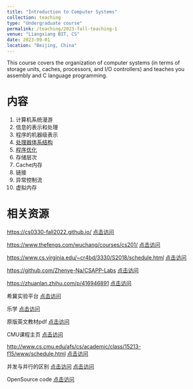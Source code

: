 ```yaml
---
title: "Introduction to Computer Systems"
collection: teaching
type: "Undergraduate course"
permalink: /teaching/2023-fall-teaching-1
venue: "Liangxiang BIT, CS"
date: 2023-09-01
location: "Beijing, China"
---
```


This course covers the organization of computer systems (in terms of storage units, caches, processors, and I/O controllers) and teaches you assembly and C language programming.

内容
======
1. 计算机系统漫游
2. 信息的表示和处理
3. 程序的机器级表示
4. [处理器体系结构](/files/chapter4.pdf)
5. [程序优化](/files/chapter5.pdf)
6. 存储层次
7. Cache内存
8. 链接
9. 异常控制流
10. 虚拟内存

相关资源
======
https://cs0330-fall2022.github.io/ [点击访问](https://cs0330-fall2022.github.io/)

https://www.thefengs.com/wuchang/courses/cs201/ [点击访问](https://www.thefengs.com/wuchang/courses/cs201/)

https://www.cs.virginia.edu/~cr4bd/3330/S2018/schedule.html [点击访问](https://www.cs.virginia.edu/~cr4bd/3330/S2018/schedule.html)

https://github.com/Zhenye-Na/CSAPP-Labs [点击访问](https://github.com/Zhenye-Na/CSAPP-Labs)

https://zhuanlan.zhihu.com/p/416946891 [点击访问](https://zhuanlan.zhihu.com/p/416946891)

希冀实验平台 [点击访问](https://course.educg.net/)

乐学 [点击访问](https://lexue.bit.edu.cn/course/view.php?id=13982)

原版英文教材pdf [点击访问](https://www.cs.sfu.ca/~ashriram/Courses/CS295/assets/books/CSAPP_2016.pdf)

CMU课程主页 [点击访问](http://csapp.cs.cmu.edu/3e/home.html)

http://www.cs.cmu.edu/afs/cs/academic/class/15213-f15/www/schedule.html [点击访问](http://www.cs.cmu.edu/afs/cs/academic/class/15213-f15/www/schedule.html)

并发与并行的区别 [点击访问](https://blog.csdn.net/zz00008888/article/details/131911746) [点击访问](https://baijiahao.baidu.com/s?id=1761797882189935301&wfr=spider&for=pc)

OpenSource code [点击访问](https://github.com/gaocegege/ICS-Labs)


